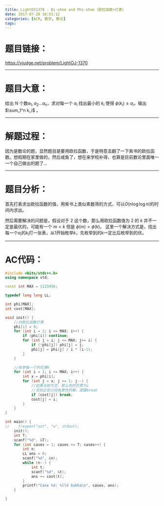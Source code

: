 ```yaml
---
title: LightOJ1370 - Bi-shoe and Phi-shoe（欧拉函数+打表）
date: 2017-07-20 16:51:12
categories: [ACM, 数学, 数论]
tags:
---
```

# 题目链接：
https://vjudge.net/problem/LightOJ-1370

---------------------------
# 题目大意：
给出 $N$ 个数$a_1,a_2\dots a_n$，求对每一个 $a_i$ 找出最小的 $k_i$ 使得 $\phi(k_i) \ge a_i$，输出 $\sum_1^n k_i$ 。

------------------------------
# 解题过程：

因为是数论的题，显然题目是要用欧拉函数，于是特意去翻了一下紫书的欧拉函数。想假期在家里做的，然后咸鱼了，想在来学校补得，也算是目前数论里面唯一一个自己做出的题了...

-------------------------
# 题目分析：

首先打表求出欧拉函数的值，用紫书上类似素数筛的方式，可以$O(n\log \log n)$的时间内求出。

然后需要解决的问题是，假设对于 2 这个数，那么用欧拉函数值为 $2$ 的 $k$ 并不一定是最优的，可能有一个 $m < k$ 但是 $\phi(m) > \phi(k)$。
这里一个解决方式是，找出每一个$a_i$的$k_i$打一张表，从1开始枚举$k$，先枚举到的k一定比后枚举到的优。

----------------
# AC代码：
```cpp
#include <bits/stdc++.h>
using namespace std;

const int MAX = 1123456;

typedef long long LL;

int phi[MAX];
int cost[MAX];

void init() {
    //对欧拉函数打表
    phi[1] = 0;
    for (int i = 2; i <= MAX; i++) {
        if (phi[i]) continue;
        for (int j = i; j <= MAX; j+= i) {
            if (!phi[j]) phi[j] = j;
            phi[j] = phi[j] / i * (i-1);
        }
    }

    //枚举每一个的花费k
    for (int i = 1; i <= MAX; i++) {
        int x = phi[i];
        for (int j = x; j >= 1; j--) {
            //如果当前为空，那么他的花费为i
            //否则之前已经有更优的解，直接break
            if (cost[j]) break;
            cost[j] = i;
        }
    }
}

int main() {
//    freopen("out", "w", stdout);
    init();
    int T;
    scanf("%d", &T);
    for (int cases = 1; cases <= T; cases++) {
        int n;
        LL ans = 0;
        scanf("%d", &n);
        while (n--) {
            int t;
            scanf("%d", &t);
            ans += cost[t];
        }
        printf("Case %d: %lld Xukha\n", cases, ans);
    }

}
```